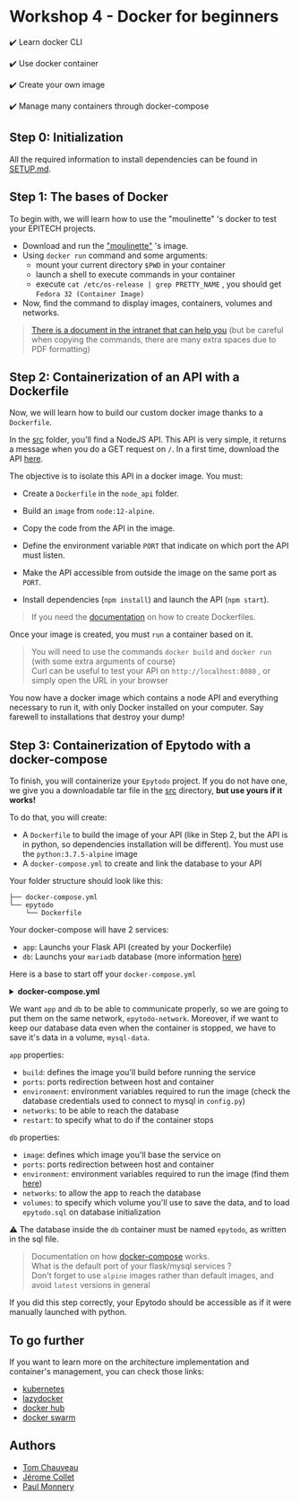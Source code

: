 # Workshop 4 - Docker for beginners

✔️ Learn docker CLI

✔️ Use docker container

✔️ Create your own image

✔️ Manage many containers through docker-compose

## Step 0: Initialization

All the required information to install dependencies can be found in [SETUP.md](./SETUP.md).

## Step 1: The bases of Docker

To begin with, we will learn how to use the "moulinette" 's docker to test your EPITECH projects.
- Download and run the ["moulinette"](https://hub.docker.com/r/epitechcontent/epitest-docker/) 's image.
- Using `docker run` command and some arguments:
  - mount your current directory `$PWD` in your container
  - launch a shell to execute commands in your container
  - execute `cat /etc/os-release | grep PRETTY_NAME` , you should get `Fedora 32 (Container Image)`
- Now, find the command to display images, containers, volumes and networks.

> [There is a document in the intranet that can help you](https://intra.epitech.eu/file/public/technical-documentations/doc_docker.pdf) (but be careful when copying the commands, there are many extra spaces due to PDF formatting)

## Step 2: Containerization of an API with a Dockerfile

Now, we will learn how to build our custom docker image thanks to a `Dockerfile`.

In the [src](./src/node_api) folder, you'll find a NodeJS API. This API is very simple, it returns a message when you do a GET request on `/`.
In a first time, download the API [here](https://downgit.github.io/#/home?url=https://github.com/PoCInnovation/Workshops/tree/master/software/4.Docker/src/node_api).

The objective is to isolate this API in a docker image. You must:

- Create a `Dockerfile` in the `node_api` folder.

- Build an `image` from `node:12-alpine`.
- Copy the code from the API in the image.
- Define the environment variable `PORT` that indicate on which port the API must listen.
- Make the API accessible from outside the image on the same port as `PORT`.
- Install dependencies (`npm install`) and launch the API (`npm start`).

> If you need the [documentation](https://docs.docker.com/engine/reference/builder/) on how to create Dockerfiles.

Once your image is created, you must `run` a container based on it.

> You will need to use the commands `docker build` and `docker run` (with some extra arguments of course)<br>
> Curl can be useful to test your API on `http://localhost:8080` , or simply open the URL in your browser

You now have a docker image which contains a node API and everything necessary to run it, with only Docker installed on your computer. Say farewell to installations that destroy your dump!

## Step 3: Containerization of Epytodo with a docker-compose

To finish, you will containerize your `Epytodo` project. If you do not have one, we give you a downloadable tar file in the [src](./src/epytodo) directory, **but use yours if it works!**

 To do that, you will create:
- A `Dockerfile` to build the image of your API (like in Step 2, but the API is in python, so dependencies installation will be different). You must use the `python:3.7.5-alpine` image
- A `docker-compose.yml` to create and link the database to your API

Your folder structure should look like this:

```
├── docker-compose.yml
└── epytodo
    └── Dockerfile
```

Your docker-compose will have 2 services:
- `app`: Launchs your Flask API (created by your Dockerfile)
- `db`: Launchs your `mariadb` database (more information [here](https://hub.docker.com/_/mariadb))

Here is a base to start off your `docker-compose.yml`

<Details><Summary><strong>docker-compose.yml</strong></Summary>

```yaml
version: "3"

services:
  app:
    container_name: api

  db:
    container_name: database

volumes:
  mysql-data:

networks:
  epytodo-network:
```

</Details>

We want `app` and `db` to be able to communicate properly, so we are going to put them on the same network, `epytodo-network`. Moreover, if we want to keep our database data even when the container is stopped, we have to save it's data in a volume, `mysql-data`.

`app` properties:

- `build`: defines the image you'll build before running the service
- `ports`: ports redirection between host and container
- `environment`: environment variables required to run the image (check the database credentials used to connect to mysql in `config.py`)
- `networks`: to be able to reach the database
- `restart`: to specify what to do if the container stops

`db` properties:

- `image`: defines which image you'll base the service on
- `ports`: ports redirection between host and container
- `environment`: environment variables required to run the image (find them [here](https://hub.docker.com/_/mariadb))
- `networks`: to allow the app to reach the database
- `volumes`: to specify which volume you'll use to save the data, and to load `epytodo.sql` on database initialization

:warning: The database inside the `db` container must be named `epytodo`, as written in the sql file.

> Documentation on how [docker-compose](https://docs.docker.com/compose/) works.<br>
> What is the default port of your flask/mysql services ?<br>
> Don't forget to use `alpine` images rather than default images, and avoid `latest` versions in general

If you did this step correctly, your Epytodo should be accessible as if it were manually launched with python.

## To go further

If you want to learn more on the architecture implementation and container's management, you can check those links:
- [kubernetes](https://kubernetes.io/fr/docs/concepts/overview/what-is-kubernetes/)
- [lazydocker](https://github.com/jesseduffield/lazydocker)
- [docker hub](https://hub.docker.com/)
- [docker swarm](https://docs.docker.com/get-started/swarm-deploy/)

## Authors
- [Tom Chauveau](https://github.com/TomChv)
- [Jérome Collet](https://github.com/JeromeCGithub)
- [Paul Monnery](https://github.com/PaulMonnery/)
